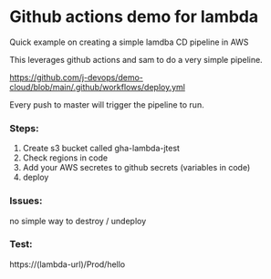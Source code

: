 # Github actions demo for lambda
Quick example on creating a simple lamdba CD pipeline in AWS

This leverages github actions and sam to do a very simple pipeline.  

https://github.com/j-devops/demo-cloud/blob/main/.github/workflows/deploy.yml

Every push to master will trigger the pipeline to run.

### Steps:
1. Create s3 bucket called gha-lambda-jtest
2. Check regions in code
3. Add your AWS secretes to github secrets (variables in code)
3. deploy

### Issues:
no simple way to destroy / undeploy

### Test:
https://(lambda-url)/Prod/hello
